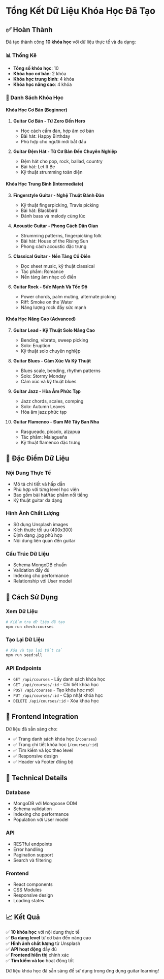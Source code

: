 # Tổng Kết Dữ Liệu Khóa Học Đã Tạo

## ✅ Hoàn Thành

Đã tạo thành công **10 khóa học** với dữ liệu thực tế và đa dạng:

### 📊 Thống Kê
- **Tổng số khóa học**: 10
- **Khóa học cơ bản**: 2 khóa
- **Khóa học trung bình**: 4 khóa  
- **Khóa học nâng cao**: 4 khóa

### 🎸 Danh Sách Khóa Học

#### **Khóa Học Cơ Bản (Beginner)**
1. **Guitar Cơ Bản - Từ Zero Đến Hero**
   - Học cách cầm đàn, hợp âm cơ bản
   - Bài hát: Happy Birthday
   - Phù hợp cho người mới bắt đầu

2. **Guitar Đệm Hát - Từ Cơ Bản Đến Chuyên Nghiệp**
   - Đệm hát cho pop, rock, ballad, country
   - Bài hát: Let It Be
   - Kỹ thuật strumming toàn diện

#### **Khóa Học Trung Bình (Intermediate)**
3. **Fingerstyle Guitar - Nghệ Thuật Đánh Đàn**
   - Kỹ thuật fingerpicking, Travis picking
   - Bài hát: Blackbird
   - Đánh bass và melody cùng lúc

4. **Acoustic Guitar - Phong Cách Dân Gian**
   - Strumming patterns, fingerpicking folk
   - Bài hát: House of the Rising Sun
   - Phong cách acoustic đặc trưng

5. **Classical Guitar - Nền Tảng Cổ Điển**
   - Đọc sheet music, kỹ thuật classical
   - Tác phẩm: Romance
   - Nền tảng âm nhạc cổ điển

6. **Guitar Rock - Sức Mạnh Và Tốc Độ**
   - Power chords, palm muting, alternate picking
   - Riff: Smoke on the Water
   - Năng lượng rock đầy sức mạnh

#### **Khóa Học Nâng Cao (Advanced)**
7. **Guitar Lead - Kỹ Thuật Solo Nâng Cao**
   - Bending, vibrato, sweep picking
   - Solo: Eruption
   - Kỹ thuật solo chuyên nghiệp

8. **Guitar Blues - Cảm Xúc Và Kỹ Thuật**
   - Blues scale, bending, rhythm patterns
   - Solo: Stormy Monday
   - Cảm xúc và kỹ thuật blues

9. **Guitar Jazz - Hòa Âm Phức Tạp**
   - Jazz chords, scales, comping
   - Solo: Autumn Leaves
   - Hòa âm jazz phức tạp

10. **Guitar Flamenco - Đam Mê Tây Ban Nha**
    - Rasgueado, picado, alzapua
    - Tác phẩm: Malagueña
    - Kỹ thuật flamenco đặc trưng

## 🎯 Đặc Điểm Dữ Liệu

### **Nội Dung Thực Tế**
- Mô tả chi tiết và hấp dẫn
- Phù hợp với từng level học viên
- Bao gồm bài hát/tác phẩm nổi tiếng
- Kỹ thuật guitar đa dạng

### **Hình Ảnh Chất Lượng**
- Sử dụng Unsplash images
- Kích thước tối ưu (400x300)
- Định dạng .jpg phù hợp
- Nội dung liên quan đến guitar

### **Cấu Trúc Dữ Liệu**
- Schema MongoDB chuẩn
- Validation đầy đủ
- Indexing cho performance
- Relationship với User model

## 🚀 Cách Sử Dụng

### **Xem Dữ Liệu**
```bash
# Kiểm tra dữ liệu đã tạo
npm run check:courses
```

### **Tạo Lại Dữ Liệu**
```bash
# Xóa và tạo lại tất cả
npm run seed:all
```

### **API Endpoints**
- `GET /api/courses` - Lấy danh sách khóa học
- `GET /api/courses/:id` - Chi tiết khóa học
- `POST /api/courses` - Tạo khóa học mới
- `PUT /api/courses/:id` - Cập nhật khóa học
- `DELETE /api/courses/:id` - Xóa khóa học

## 📱 Frontend Integration

Dữ liệu đã sẵn sàng cho:
- ✅ Trang danh sách khóa học (`/courses`)
- ✅ Trang chi tiết khóa học (`/courses/:id`)
- ✅ Tìm kiếm và lọc theo level
- ✅ Responsive design
- ✅ Header và Footer đồng bộ

## 🔧 Technical Details

### **Database**
- MongoDB với Mongoose ODM
- Schema validation
- Indexing cho performance
- Population với User model

### **API**
- RESTful endpoints
- Error handling
- Pagination support
- Search và filtering

### **Frontend**
- React components
- CSS Modules
- Responsive design
- Loading states

## 📈 Kết Quả

✅ **10 khóa học** với nội dung thực tế  
✅ **Đa dạng level** từ cơ bản đến nâng cao  
✅ **Hình ảnh chất lượng** từ Unsplash  
✅ **API hoạt động** đầy đủ  
✅ **Frontend hiển thị** chính xác  
✅ **Tìm kiếm và lọc** hoạt động tốt  

Dữ liệu khóa học đã sẵn sàng để sử dụng trong ứng dụng guitar learning!
